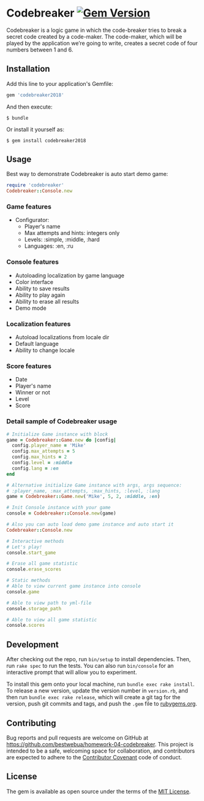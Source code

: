 # Codebreaker [![Gem Version](https://badge.fury.io/rb/codebreaker2018.svg)](https://badge.fury.io/rb/codebreaker2018)

Codebreaker is a logic game in which the code-breaker tries to break a secret code created by a code-maker. The code-maker, which will be played by the application we’re going to write, creates a secret code of four numbers between 1 and 6.

## Installation ##

Add this line to your application's Gemfile:

```ruby
gem 'codebreaker2018'
```

And then execute:

    $ bundle

Or install it yourself as:

    $ gem install codebreaker2018

## Usage ##
Best way to demonstrate Codebreaker is auto start demo game:

```ruby
require 'codebreaker'
Codebreaker::Console.new
```

### Game features ###
  - Configurator:
    - Player's name
    - Max attempts and hints: integers only
    - Levels: :simple, :middle, :hard
    - Languages: :en, :ru

### Console features ###
  - Autoloading localization by game language
  - Color interface
  - Ability to save results
  - Ability to play again
  - Ability to erase all results
  - Demo mode

### Localization features ###
  - Autoload localizations from locale dir
  - Default language
  - Ability to change locale

### Score features ###
  - Date
  - Player's name
  - Winner or not
  - Level
  - Score

### Detail sample of Codebreaker usage ###

```ruby
# Initialize Game instance with block
game = Codebreaker::Game.new do |config|
  config.player_name = 'Mike'
  config.max_attempts = 5
  config.max_hints = 2
  config.level = :middle
  config.lang = :en
end

# Alternative initialize Game instance with args, args sequence:
# :player_name, :max_attempts, :max_hints, :level, :lang
game = Codebreaker::Game.new('Mike', 5, 2, :middle, :en)

# Init Console instance with your game
console = Codebreaker::Console.new(game)

# Also you can auto load demo game instance and auto start it
Codebreaker::Console.new

# Interactive methods
# Let's play!
console.start_game

# Erase all game statistic
console.erase_scores

# Static methods
# Able to view current game instance into console
console.game

# Able to view path to yml-file
console.storage_path

# Able to view all game statistic
console.scores
```

## Development

After checking out the repo, run `bin/setup` to install dependencies. Then, run `rake spec` to run the tests. You can also run `bin/console` for an interactive prompt that will allow you to experiment.

To install this gem onto your local machine, run `bundle exec rake install`. To release a new version, update the version number in `version.rb`, and then run `bundle exec rake release`, which will create a git tag for the version, push git commits and tags, and push the `.gem` file to [rubygems.org](https://rubygems.org).

## Contributing

Bug reports and pull requests are welcome on GitHub at https://github.com/bestwebua/homework-04-codebreaker. This project is intended to be a safe, welcoming space for collaboration, and contributors are expected to adhere to the [Contributor Covenant](http://contributor-covenant.org) code of conduct.


## License

The gem is available as open source under the terms of the [MIT License](http://opensource.org/licenses/MIT).
